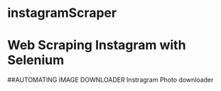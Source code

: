# instagramScraper
# Web Scraping Instagram with Selenium
##AUTOMATING IMAGE DOWNLOADER
Instragram Photo downloader
